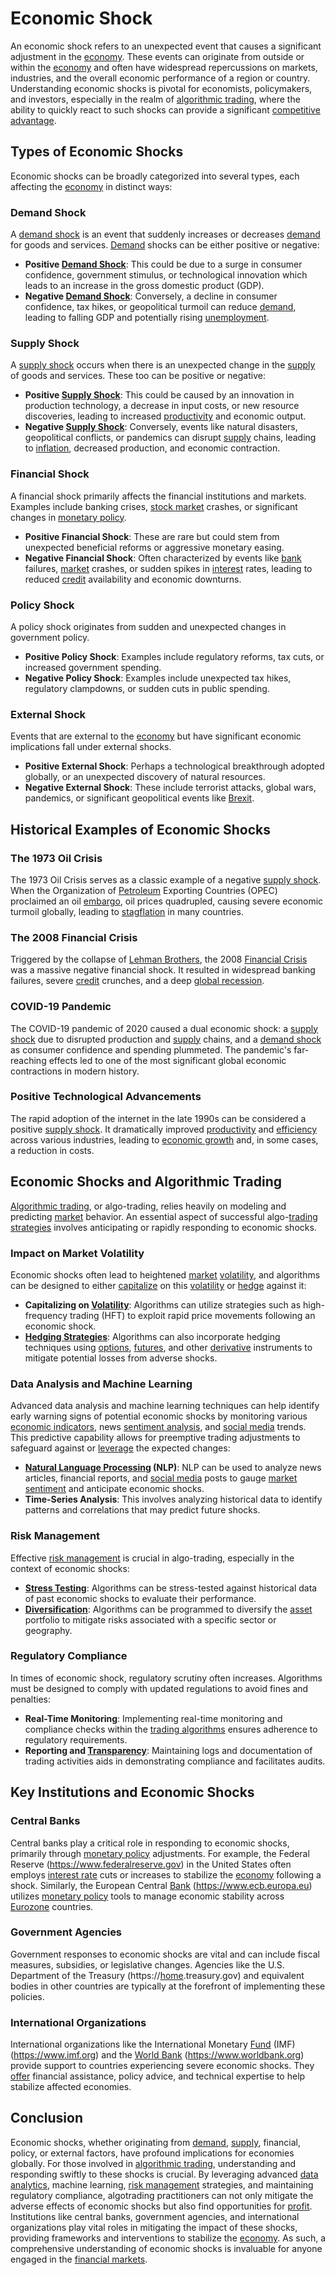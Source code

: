 # Economic Shock

An economic shock refers to an unexpected event that causes a significant adjustment in the [economy](../e/economy.md). These events can originate from outside or within the [economy](../e/economy.md) and often have widespread repercussions on markets, industries, and the overall economic performance of a region or country. Understanding economic shocks is pivotal for economists, policymakers, and investors, especially in the realm of [algorithmic trading](../a/accountability.md), where the ability to quickly react to such shocks can provide a significant [competitive advantage](../c/competitive_advantage.md). 

## Types of Economic Shocks

Economic shocks can be broadly categorized into several types, each affecting the [economy](../e/economy.md) in distinct ways:

### Demand Shock

A [demand shock](../d/demand_shock.md) is an event that suddenly increases or decreases [demand](../d/demand.md) for goods and services. [Demand](../d/demand.md) shocks can be either positive or negative:
- **Positive [Demand Shock](../d/demand_shock.md)**: This could be due to a surge in consumer confidence, government stimulus, or technological innovation which leads to an increase in the gross domestic product (GDP).
- **Negative [Demand Shock](../d/demand_shock.md)**: Conversely, a decline in consumer confidence, tax hikes, or geopolitical turmoil can reduce [demand](../d/demand.md), leading to falling GDP and potentially rising [unemployment](../u/unemployment.md).

### Supply Shock

A [supply shock](../s/supply_shock.md) occurs when there is an unexpected change in the [supply](../s/supply.md) of goods and services. These too can be positive or negative:
- **Positive [Supply Shock](../s/supply_shock.md)**: This could be caused by an innovation in production technology, a decrease in input costs, or new resource discoveries, leading to increased [productivity](../p/productivity.md) and economic output.
- **Negative [Supply Shock](../s/supply_shock.md)**: Conversely, events like natural disasters, geopolitical conflicts, or pandemics can disrupt [supply](../s/supply.md) chains, leading to [inflation](../i/inflation.md), decreased production, and economic contraction.

### Financial Shock

A financial shock primarily affects the financial institutions and markets. Examples include banking crises, [stock market](../s/stock_market.md) crashes, or significant changes in [monetary policy](../m/monetary_policy.md).
- **Positive Financial Shock**: These are rare but could stem from unexpected beneficial reforms or aggressive monetary easing.
- **Negative Financial Shock**: Often characterized by events like [bank](../b/bank.md) failures, [market](../m/market.md) crashes, or sudden spikes in [interest](../i/interest.md) rates, leading to reduced [credit](../c/credit.md) availability and economic downturns.

### Policy Shock

A policy shock originates from sudden and unexpected changes in government policy.
- **Positive Policy Shock**: Examples include regulatory reforms, tax cuts, or increased government spending.
- **Negative Policy Shock**: Examples include unexpected tax hikes, regulatory clampdowns, or sudden cuts in public spending.

### External Shock

Events that are external to the [economy](../e/economy.md) but have significant economic implications fall under external shocks.
- **Positive External Shock**: Perhaps a technological breakthrough adopted globally, or an unexpected discovery of natural resources.
- **Negative External Shock**: These include terrorist attacks, global wars, pandemics, or significant geopolitical events like [Brexit](../b/brexit.md).

## Historical Examples of Economic Shocks

### The 1973 Oil Crisis

The 1973 Oil Crisis serves as a classic example of a negative [supply shock](../s/supply_shock.md). When the Organization of [Petroleum](../p/petroleum.md) Exporting Countries (OPEC) proclaimed an oil [embargo](../e/embargo.md), oil prices quadrupled, causing severe economic turmoil globally, leading to [stagflation](../s/stagflation.md) in many countries.

### The 2008 Financial Crisis

Triggered by the collapse of [Lehman Brothers](../l/lehman_brothers.md), the 2008 [Financial Crisis](../f/financial_crisis.md) was a massive negative financial shock. It resulted in widespread banking failures, severe [credit](../c/credit.md) crunches, and a deep [global recession](../g/global_recession.md).

### COVID-19 Pandemic

The COVID-19 pandemic of 2020 caused a dual economic shock: a [supply shock](../s/supply_shock.md) due to disrupted production and [supply](../s/supply.md) chains, and a [demand shock](../d/demand_shock.md) as consumer confidence and spending plummeted. The pandemic's far-reaching effects led to one of the most significant global economic contractions in modern history.

### Positive Technological Advancements

The rapid adoption of the internet in the late 1990s can be considered a positive [supply shock](../s/supply_shock.md). It dramatically improved [productivity](../p/productivity.md) and [efficiency](../e/efficiency.md) across various industries, leading to [economic growth](../e/economic_growth.md) and, in some cases, a reduction in costs.

## Economic Shocks and Algorithmic Trading

[Algorithmic trading](../a/accountability.md), or algo-trading, relies heavily on modeling and predicting [market](../m/market.md) behavior. An essential aspect of successful algo-[trading strategies](../t/trading_strategies.md) involves anticipating or rapidly responding to economic shocks.

### Impact on Market Volatility

Economic shocks often lead to heightened [market](../m/market.md) [volatility](../v/volatility.md), and algorithms can be designed to either [capitalize](../c/capitalize.md) on this [volatility](../v/volatility.md) or [hedge](../h/hedge.md) against it:
- **Capitalizing on [Volatility](../v/volatility.md)**: Algorithms can utilize strategies such as high-frequency trading (HFT) to exploit rapid price movements following an economic shock.
- **[Hedging Strategies](../h/hedging_strategies.md)**: Algorithms can also incorporate hedging techniques using [options](../o/options.md), [futures](../f/futures.md), and other [derivative](../d/derivative.md) instruments to mitigate potential losses from adverse shocks.

### Data Analysis and Machine Learning

Advanced data analysis and machine learning techniques can help identify early warning signs of potential economic shocks by monitoring various [economic indicators](../e/economic_indicators.md), news [sentiment analysis](../s/sentiment_analysis.md), and [social media](../s/social_media.md) trends. This predictive capability allows for preemptive trading adjustments to safeguard against or [leverage](../l/leverage.md) the expected changes:
- **[Natural Language Processing](../n/natural_language_processing_(nlp)_in_trading.md) (NLP)**: NLP can be used to analyze news articles, financial reports, and [social media](../s/social_media.md) posts to gauge [market sentiment](../m/market_sentiment.md) and anticipate economic shocks.
- **Time-Series Analysis**: This involves analyzing historical data to identify patterns and correlations that may predict future shocks.

### Risk Management

Effective [risk management](../r/risk_management.md) is crucial in algo-trading, especially in the context of economic shocks:
- **[Stress Testing](../s/stress_testing.md)**: Algorithms can be stress-tested against historical data of past economic shocks to evaluate their performance.
- **[Diversification](../d/diversification.md)**: Algorithms can be programmed to diversify the [asset](../a/asset.md) portfolio to mitigate risks associated with a specific sector or geography.

### Regulatory Compliance

In times of economic shock, regulatory scrutiny often increases. Algorithms must be designed to comply with updated regulations to avoid fines and penalties:
- **Real-Time Monitoring**: Implementing real-time monitoring and compliance checks within the [trading algorithms](../t/trading_algorithms.md) ensures adherence to regulatory requirements.
- **Reporting and [Transparency](../t/transparency.md)**: Maintaining logs and documentation of trading activities aids in demonstrating compliance and facilitates audits.

## Key Institutions and Economic Shocks

### Central Banks

Central banks play a critical role in responding to economic shocks, primarily through [monetary policy](../m/monetary_policy.md) adjustments. For example, the Federal Reserve (https://www.federalreserve.gov) in the United States often employs [interest rate](../i/interest_rate.md) cuts or increases to stabilize the [economy](../e/economy.md) following a shock. Similarly, the European Central [Bank](../b/bank.md) (https://www.ecb.europa.eu) utilizes [monetary policy](../m/monetary_policy.md) tools to manage economic stability across [Eurozone](../e/eurozone.md) countries.

### Government Agencies

Government responses to economic shocks are vital and can include fiscal measures, subsidies, or legislative changes. Agencies like the U.S. Department of the Treasury (https://[home](../h/home.md).treasury.gov) and equivalent bodies in other countries are typically at the forefront of implementing these policies.

### International Organizations

International organizations like the International Monetary [Fund](../f/fund.md) (IMF) (https://www.imf.org) and the [World Bank](../w/world_bank.md) (https://www.worldbank.org) provide support to countries experiencing severe economic shocks. They [offer](../o/offer.md) financial assistance, policy advice, and technical expertise to help stabilize affected economies.

## Conclusion

Economic shocks, whether originating from [demand](../d/demand.md), [supply](../s/supply.md), financial, policy, or external factors, have profound implications for economies globally. For those involved in [algorithmic trading](../a/accountability.md), understanding and responding swiftly to these shocks is crucial. By leveraging advanced [data analytics](../d/data_analytics.md), machine learning, [risk management](../r/risk_management.md) strategies, and maintaining regulatory compliance, algotrading practitioners can not only mitigate the adverse effects of economic shocks but also find opportunities for [profit](../p/profit.md). Institutions like central banks, government agencies, and international organizations play vital roles in mitigating the impact of these shocks, providing frameworks and interventions to stabilize the [economy](../e/economy.md). As such, a comprehensive understanding of economic shocks is invaluable for anyone engaged in the [financial markets](../f/financial_market.md).
